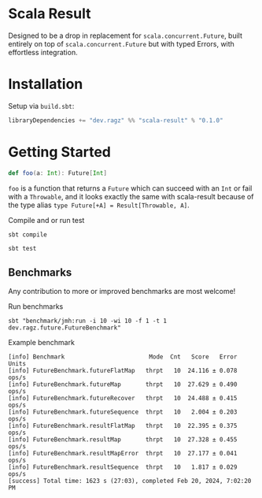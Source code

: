 # Scala Result
Designed to be a drop in replacement for `scala.concurrent.Future`, 
built entirely on top of `scala.concurrent.Future` but with typed Errors,
with effortless integration.

# Installation

Setup via `build.sbt`:

```sbt
libraryDependencies += "dev.ragz" %% "scala-result" % "0.1.0"
```

# Getting Started
```scala
def foo(a: Int): Future[Int]
```
`foo` is a function that returns a `Future` which can succeed with an 
`Int` or fail with a `Throwable`, and it looks exactly the same with 
scala-result because of the type alias 
`type Future[+A] = Result[Throwable, A]`.

Compile and or run test

```shell
sbt compile
```

```shell
sbt test
```

## Benchmarks
Any contribution to more or improved benchmarks are most welcome! 

Run benchmarks
```shell
sbt "benchmark/jmh:run -i 10 -wi 10 -f 1 -t 1 dev.ragz.future.FutureBenchmark"
```

Example benchmark
```text
[info] Benchmark                        Mode  Cnt   Score   Error  Units
[info] FutureBenchmark.futureFlatMap   thrpt   10  24.116 ± 0.078  ops/s
[info] FutureBenchmark.futureMap       thrpt   10  27.629 ± 0.490  ops/s
[info] FutureBenchmark.futureRecover   thrpt   10  24.488 ± 0.415  ops/s
[info] FutureBenchmark.futureSequence  thrpt   10   2.004 ± 0.203  ops/s
[info] FutureBenchmark.resultFlatMap   thrpt   10  22.395 ± 0.375  ops/s
[info] FutureBenchmark.resultMap       thrpt   10  27.328 ± 0.455  ops/s
[info] FutureBenchmark.resultMapError  thrpt   10  27.177 ± 0.041  ops/s
[info] FutureBenchmark.resultSequence  thrpt   10   1.817 ± 0.029  ops/s
[success] Total time: 1623 s (27:03), completed Feb 20, 2024, 7:02:20 PM
```
